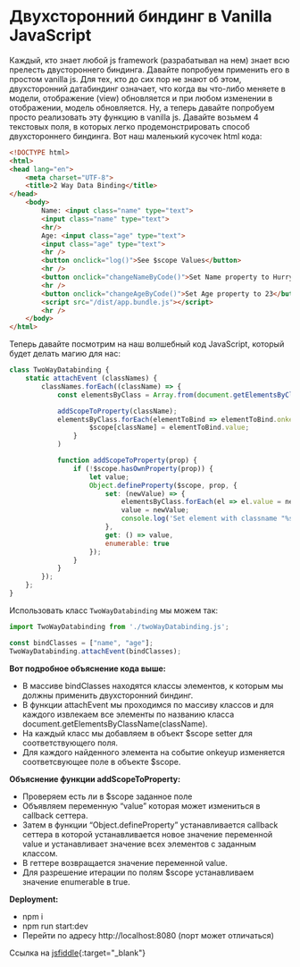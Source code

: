 # Двухсторонний биндинг в  Vanilla JavaScript

Каждый, кто знает любой js framework (разрабатывал на нем) знает всю прелесть двустороннего биндинга. Давайте попробуем применить его в простом vanilla js.
Для тех, кто до сих пор не знают об этом, двухсторонний датабиндинг означает, что когда вы что-либо меняете в модели, отображение (view) обновляется и при любом изменении в отображении, модель обновляется.
Ну, а теперь давайте попробуем просто реализовать эту функцию в vanilla js. 
Давайте возьмем 4 текстовых поля, в которых легко продемонстрировать способ двухстороннего биндинга. Вот наш маленький кусочек html кода:

```html
<!DOCTYPE html>
<html>
<head lang="en">
    <meta charset="UTF-8">
    <title>2 Way Data Binding</title>
</head>
    <body>
        Name: <input class="name" type="text">
        <input class="name" type="text">
        <hr/>
        Age: <input class="age" type="text">
        <input class="age" type="text">
        <hr />
        <button onclick="log()">See $scope Values</button>
        <hr />
        <button onclick="changeNameByCode()">Set Name property to Hurry</button>
        <hr />
        <button onclick="changeAgeByCode()">Set Age property to 23</button>
        <script src="/dist/app.bundle.js"></script>
        <hr />
    </body>
</html>
```
Теперь давайте посмотрим на наш волшебный код JavaScript, который будет делать магию для нас:
```javascript
class TwoWayDatabinding {
    static attachEvent (classNames) {
        classNames.forEach((className) => {
            const elementsByClass = Array.from(document.getElementsByClassName(className));

            addScopeToProperty(className);
            elementsByClass.forEach(elementToBind => elementToBind.onkeyup = function () {
                    $scope[className] = elementToBind.value;
                }
            )

            function addScopeToProperty(prop) {
                if (!$scope.hasOwnProperty(prop)) {
                    let value;
                    Object.defineProperty($scope, prop, {
                        set: (newValue) => {
                            elementsByClass.forEach(el => el.value = newValue);
                            value = newValue;
                            console.log('Set element with classname "%s" value "%s"', className, newValue);
                        },
                        get: () => value,
                        enumerable: true
                    });
                }
            }
        });
    };
}
```
Использовать класс `TwoWayDatabinding` мы можем так:
```javascript
import TwoWayDatabinding from './twoWayDatabinding.js';

const bindClasses = ["name", "age"];
TwoWayDatabinding.attachEvent(bindClasses);
```

**Вот подробное объяснение кода выше:**
* В массиве bindClasses находятся классы элементов, к которым мы должны применить двухсторонний биндинг.
* В функции attachEvent мы проходимся по массиву классов и для каждого извлекаем все элементы по названию класса document.getElementsByClassName(className).
* На каждый класс мы добавляем в объект $scope setter для соответствующего поля.
* Для каждого найденного элемента на событие onkeyup изменяется соответсвующее поле в объекте $scope.

**Объяснение функции addScopeToProperty:**
* Проверяем есть ли в $scope заданное поле
* Объявляем переменную “value” которая может измениться в callback сеттера.
* Затем в функции  “Object.defineProperty” устанавливается callback  сеттера в которой устанавливается новое значение переменной value и устанавливает значение всех элементов с заданным классом.
* В геттере возвращается значение переменной value.
* Для разрешение итерации по полям $scope устанавливаем значение enumerable в true.

**Deployment:**
* npm i
* npm run start:dev
* Перейти по адресу http://localhost:8080 (порт может отличаться)

Ссылка на [jsfiddle](https://jsfiddle.net/64zdm3so/2){:target="_blank"}
